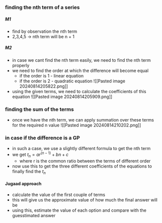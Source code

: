 ### finding the nth term of a series
##### M1
- find by observation the nth term
- 2,3,4,5 -> nth term will be n + 1
##### M2
- in case we cant find the nth term easily, we need to find the nth term properly
- we need to find the order at which the difference will become equal
	- if the order is 1 - linear equation
	- if the order is 2 - quadratic equation
	![[Pasted image 20240814205822.png]]
- using the given terms, we need to calculate the coefficients of this equation
	![[Pasted image 20240814205909.png]]
### finding the sum of the terms
- once we have the nth term, we can apply summation over these terms for the required n value
	![[Pasted image 20240814210202.png]]
### in case if the difference is a GP
- in such a case, we use a slightly different formula to get the nth term
- we get $t_n= ar^{(n-1)}+bn + c$
	- where r is the common ratio between the terms of different order
- now use this to get the three different coefficients of the equations to finally find the $t_n$

#### Jugaad approach
- calculate the value of the first couple of terms
- this will give us the approximate value of how much the final answer will be
- using this, estimate the value of each option and compare with the guesstimated answer